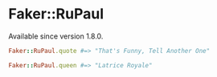 # Faker::RuPaul

Available since version 1.8.0.

```ruby
Faker::RuPaul.quote #=> "That's Funny, Tell Another One"

Faker::RuPaul.queen #=> "Latrice Royale"
```
